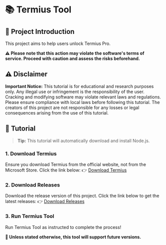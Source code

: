# 📚 Termius Tool

## 🚀 Project Introduction
This project aims to help users unlock Termius Pro.

**⚠ Please note that this action may violate the software's terms of service. Proceed with caution and assess the risks beforehand.**


## ⚠️ Disclaimer
**Important Notice:** This tutorial is for educational and research purposes only. Any illegal use or infringement is the responsibility of the user. Cracking and modifying software may violate relevant laws and regulations. Please ensure compliance with local laws before following this tutorial. The creators of this project are not responsible for any losses or legal consequences arising from the use of this tutorial.

## 📝 Tutorial

> **Tip:** This tutorial will automatically download and install Node.js.

### 1. Download Termius
Ensure you download Termius from the official website, not from the Microsoft Store. Click the link below:
👉 [Download Termius](https://termius.com/download/windows)

### 2. Download Releases
Download the release version of this project. Click the link below to get the latest releases:
👉 [Download Releases](https://github.com/ZEERDEER/Termius-Crack/releases)

### 3. Run Termius Tool
Run Termius Tool as instructed to complete the process!

**🌟 Unless stated otherwise, this tool will support future versions.**
